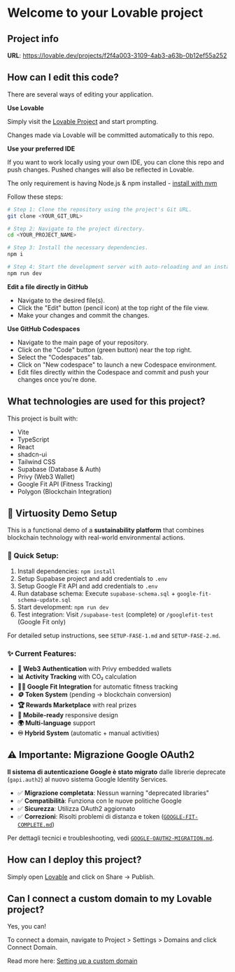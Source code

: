 # Welcome to your Lovable project

## Project info

**URL**: https://lovable.dev/projects/f2f4a003-3109-4ab3-a63b-0b12ef55a252

## How can I edit this code?

There are several ways of editing your application.

**Use Lovable**

Simply visit the [Lovable Project](https://lovable.dev/projects/f2f4a003-3109-4ab3-a63b-0b12ef55a252) and start prompting.

Changes made via Lovable will be committed automatically to this repo.

**Use your preferred IDE**

If you want to work locally using your own IDE, you can clone this repo and push changes. Pushed changes will also be reflected in Lovable.

The only requirement is having Node.js & npm installed - [install with nvm](https://github.com/nvm-sh/nvm#installing-and-updating)

Follow these steps:

```sh
# Step 1: Clone the repository using the project's Git URL.
git clone <YOUR_GIT_URL>

# Step 2: Navigate to the project directory.
cd <YOUR_PROJECT_NAME>

# Step 3: Install the necessary dependencies.
npm i

# Step 4: Start the development server with auto-reloading and an instant preview.
npm run dev
```

**Edit a file directly in GitHub**

- Navigate to the desired file(s).
- Click the "Edit" button (pencil icon) at the top right of the file view.
- Make your changes and commit the changes.

**Use GitHub Codespaces**

- Navigate to the main page of your repository.
- Click on the "Code" button (green button) near the top right.
- Select the "Codespaces" tab.
- Click on "New codespace" to launch a new Codespace environment.
- Edit files directly within the Codespace and commit and push your changes once you're done.

## What technologies are used for this project?

This project is built with:

- Vite
- TypeScript
- React
- shadcn-ui
- Tailwind CSS
- Supabase (Database & Auth)
- Privy (Web3 Wallet)
- Google Fit API (Fitness Tracking)
- Polygon (Blockchain Integration)

## 🚀 Virtuosity Demo Setup

This is a functional demo of a **sustainability platform** that combines blockchain technology with real-world environmental actions.

### 🔧 Quick Setup:
1. Install dependencies: `npm install`
2. Setup Supabase project and add credentials to `.env`
3. Setup Google Fit API and add credentials to `.env`
4. Run database schema: Execute `supabase-schema.sql` + `google-fit-schema-update.sql`
5. Start development: `npm run dev`
6. Test integration: Visit `/supabase-test` (complete) or `/googlefit-test` (Google Fit only)

For detailed setup instructions, see `SETUP-FASE-1.md` and `SETUP-FASE-2.md`.

### ✨ Current Features:
- **🔐 Web3 Authentication** with Privy embedded wallets
- **📊 Activity Tracking** with CO₂ calculation
- **🏃‍♂️ Google Fit Integration** for automatic fitness tracking
- **🪙 Token System** (pending → blockchain conversion)
- **🏆 Rewards Marketplace** with real prizes
- **📱 Mobile-ready** responsive design
- **🌍 Multi-language** support
- **♾️ Hybrid System** (automatic + manual activities)

## ⚠️ Importante: Migrazione Google OAuth2

**Il sistema di autenticazione Google è stato migrato** dalle librerie deprecate (`gapi.auth2`) al nuovo sistema Google Identity Services.

- ✅ **Migrazione completata**: Nessun warning "deprecated libraries"
- ✅ **Compatibilità**: Funziona con le nuove politiche Google
- ✅ **Sicurezza**: Utilizza OAuth2 aggiornato
- ✅ **Correzioni**: Risolti problemi di distanza e token ([`GOOGLE-FIT-COMPLETE.md`](./GOOGLE-FIT-COMPLETE.md))

Per dettagli tecnici e troubleshooting, vedi [`GOOGLE-OAUTH2-MIGRATION.md`](./GOOGLE-OAUTH2-MIGRATION.md).

## How can I deploy this project?

Simply open [Lovable](https://lovable.dev/projects/f2f4a003-3109-4ab3-a63b-0b12ef55a252) and click on Share -> Publish.

## Can I connect a custom domain to my Lovable project?

Yes, you can!

To connect a domain, navigate to Project > Settings > Domains and click Connect Domain.

Read more here: [Setting up a custom domain](https://docs.lovable.dev/tips-tricks/custom-domain#step-by-step-guide)
